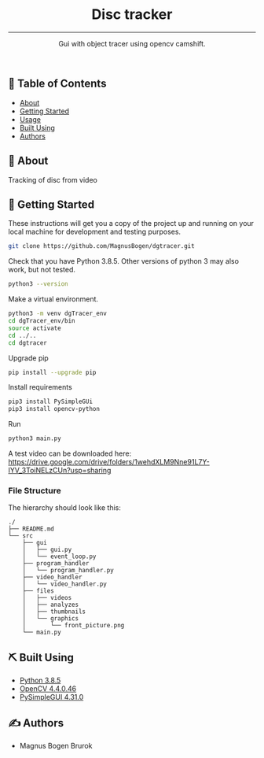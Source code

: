 <h1 align="center">Disc tracker</h1>

---

<p align="center">
Gui with object tracer using opencv camshift.
</p>
<br>

## 📝 Table of Contents
- [About](#about)
- [Getting Started](#getting_started)
- [Usage](#usage)
- [Built Using](#built_using)
- [Authors](#authors)


## 🧐 About <a name = "about"></a>
Tracking of disc from video

## 🏁 Getting Started <a name = "getting_started"></a>
These instructions will get you a copy of the project up and running on your local machine for development and testing purposes.

```bash
git clone https://github.com/MagnusBogen/dgtracer.git
```
Check that you have Python 3.8.5. Other versions of python 3 may also work, but not tested.
```bash
python3 --version
```
Make a virtual environment.
```bash
python3 -m venv dgTracer_env
cd dgTracer_env/bin
source activate
cd ../..
cd dgtracer
```
Upgrade pip
```bash
pip install --upgrade pip
```
Install requirements
```bash
pip3 install PySimpleGUi
pip3 install opencv-python
```

Run
```bash
python3 main.py
```

A test video can be downloaded here:
https://drive.google.com/drive/folders/1wehdXLM9Nne91L7Y-IYV_3ToiNELzCUn?usp=sharing

### File Structure

The hierarchy should look like this:

    ./
    ├── README.md
    └── src
        ├── gui
        │   ├── gui.py
        │   └── event_loop.py
        ├── program_handler
        │   └── program_handler.py
        ├── video_handler
        │   └── video_handler.py
        ├── files
        │   ├── videos
        │   ├── analyzes
        │   ├── thumbnails
        │   └── graphics
        │       └── front_picture.png
        └── main.py




## ⛏️ Built Using <a name = "built_using"></a>
- [Python 3.8.5](https://www.python.org/)
- [OpenCV 4.4.0.46](https://opencv.org)
- [PySimpleGUI 4.31.0](https://pysimplegui.readthedocs.io/en/latest/)

## ✍️ Authors <a name = "authors"></a>
- Magnus Bogen Brurok

